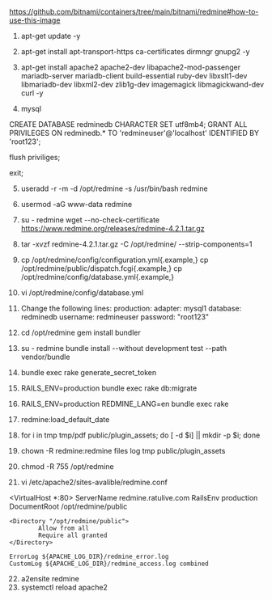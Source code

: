 https://github.com/bitnami/containers/tree/main/bitnami/redmine#how-to-use-this-image



1. apt-get update -y
2. apt-get install apt-transport-https ca-certificates dirmngr gnupg2 -y

3. apt-get install apache2 apache2-dev libapache2-mod-passenger mariadb-server mariadb-client build-essential ruby-dev libxslt1-dev libmariadb-dev libxml2-dev zlib1g-dev imagemagick libmagickwand-dev curl -y

4. mysql

CREATE DATABASE redminedb CHARACTER SET utf8mb4;
GRANT ALL PRIVILEGES ON redminedb.* TO 'redmineuser'@'localhost' IDENTIFIED BY 'root123';

flush priviliges;

exit;

5. useradd -r -m -d /opt/redmine -s /usr/bin/bash redmine

6. usermod -aG www-data redmine

7. su - redmine
wget --no-check-certificate https://www.redmine.org/releases/redmine-4.2.1.tar.gz

8. tar -xvzf redmine-4.2.1.tar.gz -C /opt/redmine/ --strip-components=1

9. cp /opt/redmine/config/configuration.yml{.example,}
cp /opt/redmine/public/dispatch.fcgi{.example,}
cp /opt/redmine/config/database.yml{.example,}

10. vi /opt/redmine/config/database.yml

11. Change the following lines:
production:
  adapter: mysql1
  database: redminedb
  username: redmineuser
  password: "root123"

12. cd /opt/redmine
gem install bundler

13. su - redmine
bundle install --without development test --path vendor/bundle

14. bundle exec rake generate_secret_token

15. RAILS_ENV=production bundle exec rake db:migrate
16. RAILS_ENV=production REDMINE_LANG=en bundle exec rake
17. redmine:load_default_date

18. for i in tmp tmp/pdf public/plugin_assets; do [ -d $i] || mkdir -p $i; done
19. chown -R redmine:redmine files log tmp public/plugin_assets
20. chmod -R 755 /opt/redmine

21. vi /etc/apache2/sites-avalible/redmine.conf

<VirtualHost *:80>
    ServerName redmine.ratulive.com
    RailsEnv production
    DocumentRoot /opt/redmine/public

    <Directory "/opt/redmine/public">
            Allow from all
            Require all granted
    </Directory>

    ErrorLog ${APACHE_LOG_DIR}/redmine_error.log
    CustomLog ${APACHE_LOG_DIR}/redmine_access.log combined
</VirtualHost>


22. a2ensite redmine
23. systemctl reload apache2



